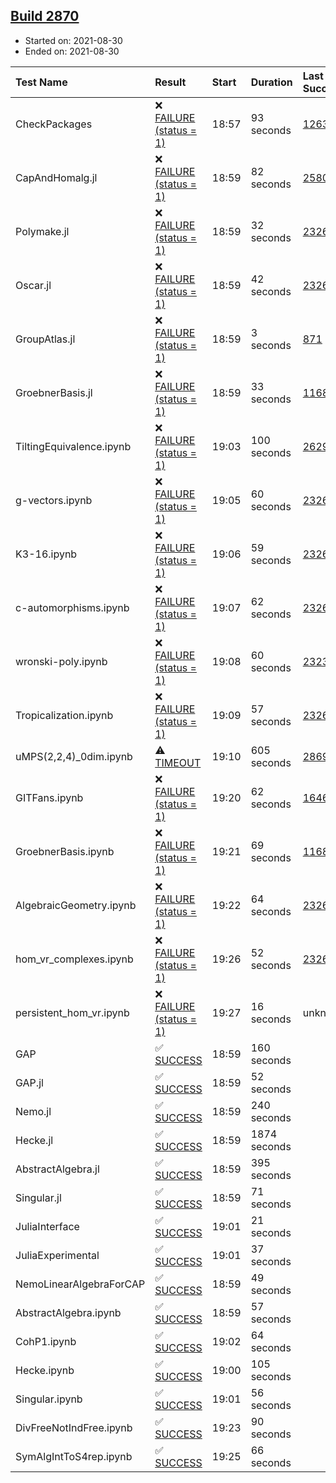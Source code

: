 ## [Build 2870](https://oscarci.mathematik.uni-kl.de/job/oscar-stable/2870/)

* Started on: 2021-08-30
* Ended on: 2021-08-30

| Test Name    | Result | Start | Duration | Last Success | First Failure |
|:-------------|:-------|:------|:---------|:-------------|:--------------|
| CheckPackages | ❌ [FAILURE (status = 1)](https://oscarci.mathematik.uni-kl.de/job/oscar-stable/2870/artifact/logs/build-2870/CheckPackages.log) | 18:57 | 93 seconds | [1263](https://oscarci.mathematik.uni-kl.de/job/oscar-stable/1263/) | [1264](https://oscarci.mathematik.uni-kl.de/job/oscar-stable/1264/) |
| CapAndHomalg.jl | ❌ [FAILURE (status = 1)](https://oscarci.mathematik.uni-kl.de/job/oscar-stable/2870/artifact/logs/build-2870/CapAndHomalg.jl.log) | 18:59 | 82 seconds | [2580](https://oscarci.mathematik.uni-kl.de/job/oscar-stable/2580/) | [2581](https://oscarci.mathematik.uni-kl.de/job/oscar-stable/2581/) |
| Polymake.jl | ❌ [FAILURE (status = 1)](https://oscarci.mathematik.uni-kl.de/job/oscar-stable/2870/artifact/logs/build-2870/Polymake.jl.log) | 18:59 | 32 seconds | [2326](https://oscarci.mathematik.uni-kl.de/job/oscar-stable/2326/) | [2327](https://oscarci.mathematik.uni-kl.de/job/oscar-stable/2327/) |
| Oscar.jl | ❌ [FAILURE (status = 1)](https://oscarci.mathematik.uni-kl.de/job/oscar-stable/2870/artifact/logs/build-2870/Oscar.jl.log) | 18:59 | 42 seconds | [2326](https://oscarci.mathematik.uni-kl.de/job/oscar-stable/2326/) | [2327](https://oscarci.mathematik.uni-kl.de/job/oscar-stable/2327/) |
| GroupAtlas.jl | ❌ [FAILURE (status = 1)](https://oscarci.mathematik.uni-kl.de/job/oscar-stable/2870/artifact/logs/build-2870/GroupAtlas.jl.log) | 18:59 | 3 seconds | [871](https://oscarci.mathematik.uni-kl.de/job/oscar-stable/871/) | [872](https://oscarci.mathematik.uni-kl.de/job/oscar-stable/872/) |
| GroebnerBasis.jl | ❌ [FAILURE (status = 1)](https://oscarci.mathematik.uni-kl.de/job/oscar-stable/2870/artifact/logs/build-2870/GroebnerBasis.jl.log) | 18:59 | 33 seconds | [1168](https://oscarci.mathematik.uni-kl.de/job/oscar-stable/1168/) | [1169](https://oscarci.mathematik.uni-kl.de/job/oscar-stable/1169/) |
| TiltingEquivalence.ipynb | ❌ [FAILURE (status = 1)](https://oscarci.mathematik.uni-kl.de/job/oscar-stable/2870/artifact/logs/build-2870/TiltingEquivalence.ipynb.log) | 19:03 | 100 seconds | [2629](https://oscarci.mathematik.uni-kl.de/job/oscar-stable/2629/) | [2630](https://oscarci.mathematik.uni-kl.de/job/oscar-stable/2630/) |
| g-vectors.ipynb | ❌ [FAILURE (status = 1)](https://oscarci.mathematik.uni-kl.de/job/oscar-stable/2870/artifact/logs/build-2870/g-vectors.ipynb.log) | 19:05 | 60 seconds | [2326](https://oscarci.mathematik.uni-kl.de/job/oscar-stable/2326/) | [2327](https://oscarci.mathematik.uni-kl.de/job/oscar-stable/2327/) |
| K3-16.ipynb | ❌ [FAILURE (status = 1)](https://oscarci.mathematik.uni-kl.de/job/oscar-stable/2870/artifact/logs/build-2870/K3-16.ipynb.log) | 19:06 | 59 seconds | [2326](https://oscarci.mathematik.uni-kl.de/job/oscar-stable/2326/) | [2327](https://oscarci.mathematik.uni-kl.de/job/oscar-stable/2327/) |
| c-automorphisms.ipynb | ❌ [FAILURE (status = 1)](https://oscarci.mathematik.uni-kl.de/job/oscar-stable/2870/artifact/logs/build-2870/c-automorphisms.ipynb.log) | 19:07 | 62 seconds | [2326](https://oscarci.mathematik.uni-kl.de/job/oscar-stable/2326/) | [2327](https://oscarci.mathematik.uni-kl.de/job/oscar-stable/2327/) |
| wronski-poly.ipynb | ❌ [FAILURE (status = 1)](https://oscarci.mathematik.uni-kl.de/job/oscar-stable/2870/artifact/logs/build-2870/wronski-poly.ipynb.log) | 19:08 | 60 seconds | [2323](https://oscarci.mathematik.uni-kl.de/job/oscar-stable/2323/) | [2324](https://oscarci.mathematik.uni-kl.de/job/oscar-stable/2324/) |
| Tropicalization.ipynb | ❌ [FAILURE (status = 1)](https://oscarci.mathematik.uni-kl.de/job/oscar-stable/2870/artifact/logs/build-2870/Tropicalization.ipynb.log) | 19:09 | 57 seconds | [2326](https://oscarci.mathematik.uni-kl.de/job/oscar-stable/2326/) | [2327](https://oscarci.mathematik.uni-kl.de/job/oscar-stable/2327/) |
| uMPS(2,2,4)_0dim.ipynb | ⚠ [TIMEOUT](https://oscarci.mathematik.uni-kl.de/job/oscar-stable/2870/artifact/logs/build-2870/uMPS-2-2-4-_0dim.ipynb.log) | 19:10 | 605 seconds | [2869](https://oscarci.mathematik.uni-kl.de/job/oscar-stable/2869/) | [2870](https://oscarci.mathematik.uni-kl.de/job/oscar-stable/2870/) |
| GITFans.ipynb | ❌ [FAILURE (status = 1)](https://oscarci.mathematik.uni-kl.de/job/oscar-stable/2870/artifact/logs/build-2870/GITFans.ipynb.log) | 19:20 | 62 seconds | [1646](https://oscarci.mathematik.uni-kl.de/job/oscar-stable/1646/) | [1647](https://oscarci.mathematik.uni-kl.de/job/oscar-stable/1647/) |
| GroebnerBasis.ipynb | ❌ [FAILURE (status = 1)](https://oscarci.mathematik.uni-kl.de/job/oscar-stable/2870/artifact/logs/build-2870/GroebnerBasis.ipynb.log) | 19:21 | 69 seconds | [1168](https://oscarci.mathematik.uni-kl.de/job/oscar-stable/1168/) | [1169](https://oscarci.mathematik.uni-kl.de/job/oscar-stable/1169/) |
| AlgebraicGeometry.ipynb | ❌ [FAILURE (status = 1)](https://oscarci.mathematik.uni-kl.de/job/oscar-stable/2870/artifact/logs/build-2870/AlgebraicGeometry.ipynb.log) | 19:22 | 64 seconds | [2326](https://oscarci.mathematik.uni-kl.de/job/oscar-stable/2326/) | [2327](https://oscarci.mathematik.uni-kl.de/job/oscar-stable/2327/) |
| hom_vr_complexes.ipynb | ❌ [FAILURE (status = 1)](https://oscarci.mathematik.uni-kl.de/job/oscar-stable/2870/artifact/logs/build-2870/hom_vr_complexes.ipynb.log) | 19:26 | 52 seconds | [2326](https://oscarci.mathematik.uni-kl.de/job/oscar-stable/2326/) | [2327](https://oscarci.mathematik.uni-kl.de/job/oscar-stable/2327/) |
| persistent_hom_vr.ipynb | ❌ [FAILURE (status = 1)](https://oscarci.mathematik.uni-kl.de/job/oscar-stable/2870/artifact/logs/build-2870/persistent_hom_vr.ipynb.log) | 19:27 | 16 seconds | unknown | unknown |
| GAP | ✅ [SUCCESS](https://oscarci.mathematik.uni-kl.de/job/oscar-stable/2870/artifact/logs/build-2870/GAP.log) | 18:59 | 160 seconds |  |  |
| GAP.jl | ✅ [SUCCESS](https://oscarci.mathematik.uni-kl.de/job/oscar-stable/2870/artifact/logs/build-2870/GAP.jl.log) | 18:59 | 52 seconds |  |  |
| Nemo.jl | ✅ [SUCCESS](https://oscarci.mathematik.uni-kl.de/job/oscar-stable/2870/artifact/logs/build-2870/Nemo.jl.log) | 18:59 | 240 seconds |  |  |
| Hecke.jl | ✅ [SUCCESS](https://oscarci.mathematik.uni-kl.de/job/oscar-stable/2870/artifact/logs/build-2870/Hecke.jl.log) | 18:59 | 1874 seconds |  |  |
| AbstractAlgebra.jl | ✅ [SUCCESS](https://oscarci.mathematik.uni-kl.de/job/oscar-stable/2870/artifact/logs/build-2870/AbstractAlgebra.jl.log) | 18:59 | 395 seconds |  |  |
| Singular.jl | ✅ [SUCCESS](https://oscarci.mathematik.uni-kl.de/job/oscar-stable/2870/artifact/logs/build-2870/Singular.jl.log) | 18:59 | 71 seconds |  |  |
| JuliaInterface | ✅ [SUCCESS](https://oscarci.mathematik.uni-kl.de/job/oscar-stable/2870/artifact/logs/build-2870/JuliaInterface.log) | 19:01 | 21 seconds |  |  |
| JuliaExperimental | ✅ [SUCCESS](https://oscarci.mathematik.uni-kl.de/job/oscar-stable/2870/artifact/logs/build-2870/JuliaExperimental.log) | 19:01 | 37 seconds |  |  |
| NemoLinearAlgebraForCAP | ✅ [SUCCESS](https://oscarci.mathematik.uni-kl.de/job/oscar-stable/2870/artifact/logs/build-2870/NemoLinearAlgebraForCAP.log) | 18:59 | 49 seconds |  |  |
| AbstractAlgebra.ipynb | ✅ [SUCCESS](https://oscarci.mathematik.uni-kl.de/job/oscar-stable/2870/artifact/logs/build-2870/AbstractAlgebra.ipynb.log) | 18:59 | 57 seconds |  |  |
| CohP1.ipynb | ✅ [SUCCESS](https://oscarci.mathematik.uni-kl.de/job/oscar-stable/2870/artifact/logs/build-2870/CohP1.ipynb.log) | 19:02 | 64 seconds |  |  |
| Hecke.ipynb | ✅ [SUCCESS](https://oscarci.mathematik.uni-kl.de/job/oscar-stable/2870/artifact/logs/build-2870/Hecke.ipynb.log) | 19:00 | 105 seconds |  |  |
| Singular.ipynb | ✅ [SUCCESS](https://oscarci.mathematik.uni-kl.de/job/oscar-stable/2870/artifact/logs/build-2870/Singular.ipynb.log) | 19:01 | 56 seconds |  |  |
| DivFreeNotIndFree.ipynb | ✅ [SUCCESS](https://oscarci.mathematik.uni-kl.de/job/oscar-stable/2870/artifact/logs/build-2870/DivFreeNotIndFree.ipynb.log) | 19:23 | 90 seconds |  |  |
| SymAlgIntToS4rep.ipynb | ✅ [SUCCESS](https://oscarci.mathematik.uni-kl.de/job/oscar-stable/2870/artifact/logs/build-2870/SymAlgIntToS4rep.ipynb.log) | 19:25 | 66 seconds |  |  |
